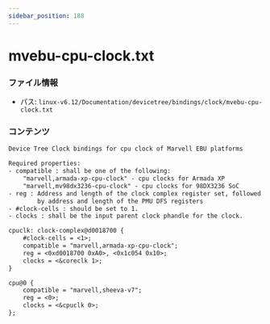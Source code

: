 ```yaml
---
sidebar_position: 188
---
```

# mvebu-cpu-clock.txt

### ファイル情報

- パス: `linux-v6.12/Documentation/devicetree/bindings/clock/mvebu-cpu-clock.txt`

### コンテンツ

```txt
Device Tree Clock bindings for cpu clock of Marvell EBU platforms

Required properties:
- compatible : shall be one of the following:
	"marvell,armada-xp-cpu-clock" - cpu clocks for Armada XP
	"marvell,mv98dx3236-cpu-clock" - cpu clocks for 98DX3236 SoC
- reg : Address and length of the clock complex register set, followed
        by address and length of the PMU DFS registers
- #clock-cells : should be set to 1.
- clocks : shall be the input parent clock phandle for the clock.

cpuclk: clock-complex@d0018700 {
	#clock-cells = <1>;
	compatible = "marvell,armada-xp-cpu-clock";
	reg = <0xd0018700 0xA0>, <0x1c054 0x10>;
	clocks = <&coreclk 1>;
}

cpu@0 {
	compatible = "marvell,sheeva-v7";
	reg = <0>;
	clocks = <&cpuclk 0>;
};

```
